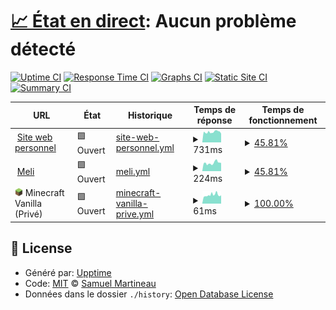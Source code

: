 # [📈 État en direct](https://état.smartineau.me): <!--live status--> **Aucun problème détecté**

[![Uptime CI](https://github.com/Samuel-Martineau/Smartineau.me-Etat/workflows/Uptime%20CI/badge.svg)](https://github.com/Samuel-Martineau/Smartineau.me-Etat/actions?query=workflow%3A%22Uptime+CI%22)
[![Response Time CI](https://github.com/Samuel-Martineau/Smartineau.me-Etat/workflows/Response%20Time%20CI/badge.svg)](https://github.com/Samuel-Martineau/Smartineau.me-Etat/actions?query=workflow%3A%22Response+Time+CI%22)
[![Graphs CI](https://github.com/Samuel-Martineau/Smartineau.me-Etat/workflows/Graphs%20CI/badge.svg)](https://github.com/Samuel-Martineau/Smartineau.me-Etat/actions?query=workflow%3A%22Graphs+CI%22)
[![Static Site CI](https://github.com/Samuel-Martineau/Smartineau.me-Etat/workflows/Static%20Site%20CI/badge.svg)](https://github.com/Samuel-Martineau/Smartineau.me-Etat/actions?query=workflow%3A%22Static+Site+CI%22)
[![Summary CI](https://github.com/Samuel-Martineau/Smartineau.me-Etat/workflows/Summary%20CI/badge.svg)](https://github.com/Samuel-Martineau/Smartineau.me-Etat/actions?query=workflow%3A%22Summary+CI%22)

<!--start: status pages-->
<!-- This summary is generated by Upptime (https://github.com/upptime/upptime) -->
<!-- Do not edit this manually, your changes will be overwritten -->
<!-- prettier-ignore -->
| URL | État | Historique | Temps de réponse | Temps de fonctionnement |
| --- | ------ | ------- | ------------- | ------ |
| <img alt="" src="https://smartineau.me/favicon.png" height="13"> [Site web personnel](https://smartineau.me) | 🟩 Ouvert | [site-web-personnel.yml](https://github.com/Samuel-Martineau/Smartineau.me-Etat/commits/HEAD/history/site-web-personnel.yml) | <details><summary><img alt="Graphique du temps de réponse" src="./graphs/site-web-personnel/response-time-week.png" height="20"> 731ms</summary><br><a href="https://xn--tat-9la.smartineau.me/history/site-web-personnel"><img alt="Temps de réponse 731" src="https://img.shields.io/endpoint?url=https%3A%2F%2Fraw.githubusercontent.com%2FSamuel-Martineau%2FSmartineau.me-Etat%2FHEAD%2Fapi%2Fsite-web-personnel%2Fresponse-time.json"></a><br><a href="https://xn--tat-9la.smartineau.me/history/site-web-personnel"><img alt="Temps de réponse sur 24h 618" src="https://img.shields.io/endpoint?url=https%3A%2F%2Fraw.githubusercontent.com%2FSamuel-Martineau%2FSmartineau.me-Etat%2FHEAD%2Fapi%2Fsite-web-personnel%2Fresponse-time-day.json"></a><br><a href="https://xn--tat-9la.smartineau.me/history/site-web-personnel"><img alt="Temps de réponse sur 7j 731" src="https://img.shields.io/endpoint?url=https%3A%2F%2Fraw.githubusercontent.com%2FSamuel-Martineau%2FSmartineau.me-Etat%2FHEAD%2Fapi%2Fsite-web-personnel%2Fresponse-time-week.json"></a><br><a href="https://xn--tat-9la.smartineau.me/history/site-web-personnel"><img alt="Temps de réponse sur 30j 731" src="https://img.shields.io/endpoint?url=https%3A%2F%2Fraw.githubusercontent.com%2FSamuel-Martineau%2FSmartineau.me-Etat%2FHEAD%2Fapi%2Fsite-web-personnel%2Fresponse-time-month.json"></a><br><a href="https://xn--tat-9la.smartineau.me/history/site-web-personnel"><img alt="Temps de réponse sur 1 an 731" src="https://img.shields.io/endpoint?url=https%3A%2F%2Fraw.githubusercontent.com%2FSamuel-Martineau%2FSmartineau.me-Etat%2FHEAD%2Fapi%2Fsite-web-personnel%2Fresponse-time-year.json"></a></details> | <details><summary><a href="https://xn--tat-9la.smartineau.me/history/site-web-personnel">45.81%</a></summary><a href="https://xn--tat-9la.smartineau.me/history/site-web-personnel"><img alt="Temps de fonctionnement 45.81%" src="https://img.shields.io/endpoint?url=https%3A%2F%2Fraw.githubusercontent.com%2FSamuel-Martineau%2FSmartineau.me-Etat%2FHEAD%2Fapi%2Fsite-web-personnel%2Fuptime.json"></a><br><a href="https://xn--tat-9la.smartineau.me/history/site-web-personnel"><img alt="Temps de fonctionnement sur 24h 100.00%" src="https://img.shields.io/endpoint?url=https%3A%2F%2Fraw.githubusercontent.com%2FSamuel-Martineau%2FSmartineau.me-Etat%2FHEAD%2Fapi%2Fsite-web-personnel%2Fuptime-day.json"></a><br><a href="https://xn--tat-9la.smartineau.me/history/site-web-personnel"><img alt="Temps de fonctionnement sur 7j 45.81%" src="https://img.shields.io/endpoint?url=https%3A%2F%2Fraw.githubusercontent.com%2FSamuel-Martineau%2FSmartineau.me-Etat%2FHEAD%2Fapi%2Fsite-web-personnel%2Fuptime-week.json"></a><br><a href="https://xn--tat-9la.smartineau.me/history/site-web-personnel"><img alt="Temps de fonctionnement sur 30j 45.81%" src="https://img.shields.io/endpoint?url=https%3A%2F%2Fraw.githubusercontent.com%2FSamuel-Martineau%2FSmartineau.me-Etat%2FHEAD%2Fapi%2Fsite-web-personnel%2Fuptime-month.json"></a><br><a href="https://xn--tat-9la.smartineau.me/history/site-web-personnel"><img alt="Temps de fonctionnement sur 1 an 45.81%" src="https://img.shields.io/endpoint?url=https%3A%2F%2Fraw.githubusercontent.com%2FSamuel-Martineau%2FSmartineau.me-Etat%2FHEAD%2Fapi%2Fsite-web-personnel%2Fuptime-year.json"></a></details>
| <img alt="" src="https://favicons.githubusercontent.com/meli.smartineau.me" height="13"> [Meli](https://meli.smartineau.me) | 🟩 Ouvert | [meli.yml](https://github.com/Samuel-Martineau/Smartineau.me-Etat/commits/HEAD/history/meli.yml) | <details><summary><img alt="Graphique du temps de réponse" src="./graphs/meli/response-time-week.png" height="20"> 224ms</summary><br><a href="https://xn--tat-9la.smartineau.me/history/meli"><img alt="Temps de réponse 224" src="https://img.shields.io/endpoint?url=https%3A%2F%2Fraw.githubusercontent.com%2FSamuel-Martineau%2FSmartineau.me-Etat%2FHEAD%2Fapi%2Fmeli%2Fresponse-time.json"></a><br><a href="https://xn--tat-9la.smartineau.me/history/meli"><img alt="Temps de réponse sur 24h 224" src="https://img.shields.io/endpoint?url=https%3A%2F%2Fraw.githubusercontent.com%2FSamuel-Martineau%2FSmartineau.me-Etat%2FHEAD%2Fapi%2Fmeli%2Fresponse-time-day.json"></a><br><a href="https://xn--tat-9la.smartineau.me/history/meli"><img alt="Temps de réponse sur 7j 224" src="https://img.shields.io/endpoint?url=https%3A%2F%2Fraw.githubusercontent.com%2FSamuel-Martineau%2FSmartineau.me-Etat%2FHEAD%2Fapi%2Fmeli%2Fresponse-time-week.json"></a><br><a href="https://xn--tat-9la.smartineau.me/history/meli"><img alt="Temps de réponse sur 30j 224" src="https://img.shields.io/endpoint?url=https%3A%2F%2Fraw.githubusercontent.com%2FSamuel-Martineau%2FSmartineau.me-Etat%2FHEAD%2Fapi%2Fmeli%2Fresponse-time-month.json"></a><br><a href="https://xn--tat-9la.smartineau.me/history/meli"><img alt="Temps de réponse sur 1 an 224" src="https://img.shields.io/endpoint?url=https%3A%2F%2Fraw.githubusercontent.com%2FSamuel-Martineau%2FSmartineau.me-Etat%2FHEAD%2Fapi%2Fmeli%2Fresponse-time-year.json"></a></details> | <details><summary><a href="https://xn--tat-9la.smartineau.me/history/meli">45.81%</a></summary><a href="https://xn--tat-9la.smartineau.me/history/meli"><img alt="Temps de fonctionnement 45.81%" src="https://img.shields.io/endpoint?url=https%3A%2F%2Fraw.githubusercontent.com%2FSamuel-Martineau%2FSmartineau.me-Etat%2FHEAD%2Fapi%2Fmeli%2Fuptime.json"></a><br><a href="https://xn--tat-9la.smartineau.me/history/meli"><img alt="Temps de fonctionnement sur 24h 100.00%" src="https://img.shields.io/endpoint?url=https%3A%2F%2Fraw.githubusercontent.com%2FSamuel-Martineau%2FSmartineau.me-Etat%2FHEAD%2Fapi%2Fmeli%2Fuptime-day.json"></a><br><a href="https://xn--tat-9la.smartineau.me/history/meli"><img alt="Temps de fonctionnement sur 7j 45.81%" src="https://img.shields.io/endpoint?url=https%3A%2F%2Fraw.githubusercontent.com%2FSamuel-Martineau%2FSmartineau.me-Etat%2FHEAD%2Fapi%2Fmeli%2Fuptime-week.json"></a><br><a href="https://xn--tat-9la.smartineau.me/history/meli"><img alt="Temps de fonctionnement sur 30j 45.81%" src="https://img.shields.io/endpoint?url=https%3A%2F%2Fraw.githubusercontent.com%2FSamuel-Martineau%2FSmartineau.me-Etat%2FHEAD%2Fapi%2Fmeli%2Fuptime-month.json"></a><br><a href="https://xn--tat-9la.smartineau.me/history/meli"><img alt="Temps de fonctionnement sur 1 an 45.81%" src="https://img.shields.io/endpoint?url=https%3A%2F%2Fraw.githubusercontent.com%2FSamuel-Martineau%2FSmartineau.me-Etat%2FHEAD%2Fapi%2Fmeli%2Fuptime-year.json"></a></details>
| <img alt="" src="https://raw.githubusercontent.com/Samuel-Martineau/Smartineau.me-Etat/master/assets/minecraft.png" height="13"> Minecraft Vanilla (Privé) | 🟩 Ouvert | [minecraft-vanilla-prive.yml](https://github.com/Samuel-Martineau/Smartineau.me-Etat/commits/HEAD/history/minecraft-vanilla-prive.yml) | <details><summary><img alt="Graphique du temps de réponse" src="./graphs/minecraft-vanilla-prive/response-time-week.png" height="20"> 61ms</summary><br><a href="https://xn--tat-9la.smartineau.me/history/minecraft-vanilla-prive"><img alt="Temps de réponse 61" src="https://img.shields.io/endpoint?url=https%3A%2F%2Fraw.githubusercontent.com%2FSamuel-Martineau%2FSmartineau.me-Etat%2FHEAD%2Fapi%2Fminecraft-vanilla-prive%2Fresponse-time.json"></a><br><a href="https://xn--tat-9la.smartineau.me/history/minecraft-vanilla-prive"><img alt="Temps de réponse sur 24h 59" src="https://img.shields.io/endpoint?url=https%3A%2F%2Fraw.githubusercontent.com%2FSamuel-Martineau%2FSmartineau.me-Etat%2FHEAD%2Fapi%2Fminecraft-vanilla-prive%2Fresponse-time-day.json"></a><br><a href="https://xn--tat-9la.smartineau.me/history/minecraft-vanilla-prive"><img alt="Temps de réponse sur 7j 61" src="https://img.shields.io/endpoint?url=https%3A%2F%2Fraw.githubusercontent.com%2FSamuel-Martineau%2FSmartineau.me-Etat%2FHEAD%2Fapi%2Fminecraft-vanilla-prive%2Fresponse-time-week.json"></a><br><a href="https://xn--tat-9la.smartineau.me/history/minecraft-vanilla-prive"><img alt="Temps de réponse sur 30j 61" src="https://img.shields.io/endpoint?url=https%3A%2F%2Fraw.githubusercontent.com%2FSamuel-Martineau%2FSmartineau.me-Etat%2FHEAD%2Fapi%2Fminecraft-vanilla-prive%2Fresponse-time-month.json"></a><br><a href="https://xn--tat-9la.smartineau.me/history/minecraft-vanilla-prive"><img alt="Temps de réponse sur 1 an 61" src="https://img.shields.io/endpoint?url=https%3A%2F%2Fraw.githubusercontent.com%2FSamuel-Martineau%2FSmartineau.me-Etat%2FHEAD%2Fapi%2Fminecraft-vanilla-prive%2Fresponse-time-year.json"></a></details> | <details><summary><a href="https://xn--tat-9la.smartineau.me/history/minecraft-vanilla-prive">100.00%</a></summary><a href="https://xn--tat-9la.smartineau.me/history/minecraft-vanilla-prive"><img alt="Temps de fonctionnement 100.00%" src="https://img.shields.io/endpoint?url=https%3A%2F%2Fraw.githubusercontent.com%2FSamuel-Martineau%2FSmartineau.me-Etat%2FHEAD%2Fapi%2Fminecraft-vanilla-prive%2Fuptime.json"></a><br><a href="https://xn--tat-9la.smartineau.me/history/minecraft-vanilla-prive"><img alt="Temps de fonctionnement sur 24h 100.00%" src="https://img.shields.io/endpoint?url=https%3A%2F%2Fraw.githubusercontent.com%2FSamuel-Martineau%2FSmartineau.me-Etat%2FHEAD%2Fapi%2Fminecraft-vanilla-prive%2Fuptime-day.json"></a><br><a href="https://xn--tat-9la.smartineau.me/history/minecraft-vanilla-prive"><img alt="Temps de fonctionnement sur 7j 100.00%" src="https://img.shields.io/endpoint?url=https%3A%2F%2Fraw.githubusercontent.com%2FSamuel-Martineau%2FSmartineau.me-Etat%2FHEAD%2Fapi%2Fminecraft-vanilla-prive%2Fuptime-week.json"></a><br><a href="https://xn--tat-9la.smartineau.me/history/minecraft-vanilla-prive"><img alt="Temps de fonctionnement sur 30j 100.00%" src="https://img.shields.io/endpoint?url=https%3A%2F%2Fraw.githubusercontent.com%2FSamuel-Martineau%2FSmartineau.me-Etat%2FHEAD%2Fapi%2Fminecraft-vanilla-prive%2Fuptime-month.json"></a><br><a href="https://xn--tat-9la.smartineau.me/history/minecraft-vanilla-prive"><img alt="Temps de fonctionnement sur 1 an 100.00%" src="https://img.shields.io/endpoint?url=https%3A%2F%2Fraw.githubusercontent.com%2FSamuel-Martineau%2FSmartineau.me-Etat%2FHEAD%2Fapi%2Fminecraft-vanilla-prive%2Fuptime-year.json"></a></details>

<!--end: status pages-->

## 📄 License

- Généré par: [Upptime](https://github.com/upptime/upptime)
- Code: [MIT](./LICENSE) © [Samuel Martineau](https://état.smartineau.me)
- Données dans le dossier `./history`: [Open Database License](https://opendatacommons.org/licenses/odbl/1-0/)
